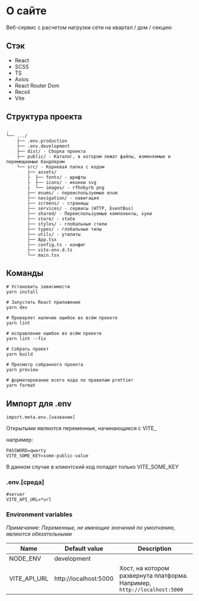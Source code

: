 # О сайте
Веб-сервис с расчетом нагрузки сети на квартал / дом / секцию

## Стэк
- React
- SCSS
- TS
- Axios
- React Router Dom
- Recoil
- Vite

## Структура проекта
```
.
└── .../
    ├── .env.production
    ├── .env.development
    ├── dist/ - Сборка проекта
    ├── public/ - Каталог, в котором лежат файлы, изменяемые и перемещаемые бандлером
    └── src/ - Корневая папка с кодом
        ├── assets/
        ├  ├── fonts/ - шрифты
        ├  ├── icons/ - иконки svg
        ├  └── images/ - rfhnbyrb png 
        ├── enums/ - переиспользуемые enum
        ├── navigation/ - навигация
        ├── screens/ - страницы
        ├── services/ - сервисы (HTTP, EventBus)
        ├── shared/ - Переиспользуемые компоненты, хуки
        ├── store/ - state
        ├── styles/ - глобальные стили
        ├── types/ - глобальные типы
        ├── utils/ - утилиты
        ├── App.tsx
        ├── config.ts - конфиг
        ├── vite-env.d.ts
        └── main.tsx
```


## Команды

```
# Установить зависимости
yarn install

# Запустить React приложение
yarn dev

# Проверяет наличие ошибок во всём проекте
yarn lint 

# исправление ошибок во всём проекте
yarn lint --fix

# Собрать проект
yarn build

# Просмотр собранного проекта
yarn preview

# форматирование всего кода по правилам prettier
yarn format
```

## Импорт для .env

```
import.meta.env.[название]
```

Открытыми являются переменные, начинающиеся с VITE_

например:
```
PASSWORD=qwerty
VITE_SOME_KEY=some-public-value
```

В данном случае в клиентский код попадет только VITE_SOME_KEY

### .env.[среда]
```bazaar
#server
VITE_API_URL=*url
```

### Environment variables

_Примечание: Переменные, не имеющие значений по умолчанию, являются обязательными_

| Name         | Default value         | Description                                                              |
|--------------|-----------------------|--------------------------------------------------------------------------|
| NODE_ENV     | development           |                                                                          |
| VITE_API_URL | http://localhost:5000 | Хост, на котором развернута платформа. Например, `http://localhost:5000` |
